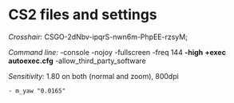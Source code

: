 # CS2 files and settings

_Crosshair:_      CSGO-2dNbv-ipqrS-nwn6m-PhpEE-rzsyM;


_Command line:_    -console -nojoy -fullscreen -freq 144 **-high** **+exec autoexec.cfg** -allow_third_party_software


_Sensitivity:_    1.80 on both (normal and zoom), 800dpi

    - m_yaw "0.0165"
